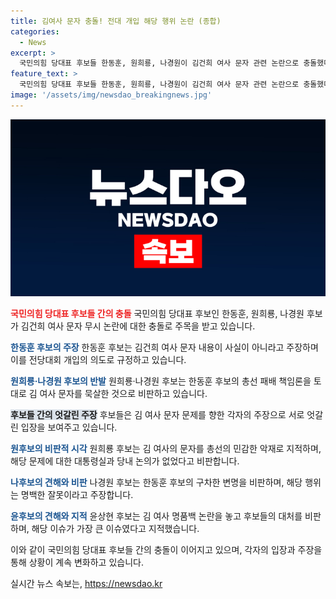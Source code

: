 ```yaml
---
title: 김여사 문자 충돌! 전대 개입 해당 행위 논란 (종합)
categories:
  - News
excerpt: >
  국민의힘 당대표 후보들 한동훈, 원희룡, 나경원이 김건희 여사 문자 관련 논란으로 충돌했다. 한동훈 후보는 문자 내용을 부인하며 총선 패배 책임론을 반박하고, 다른 후보들은 한 후보를 비난했다. 원후보는 대통령실과의 논의 없이 처리한 것을 비판했고, 나후보는 구차한 변명이라고 비난했다. 윤상현 후보는 사과해야 한다고 지적했고, 이날 릴레이 타운홀 미팅에 각 후보들이 참석했다.
feature_text: >
  국민의힘 당대표 후보들 한동훈, 원희룡, 나경원이 김건희 여사 문자 관련 논란으로 충돌했다. 한동훈 후보는 문자 내용을 부인하며 총선 패배 책임론을 반박하고, 다른 후보들은 한 후보를 비난했다. 원후보는 대통령실과의 논의 없이 처리한 것을 비판했고, 나후보는 구차한 변명이라고 비난했다. 윤상현 후보는 사과해야 한다고 지적했고, 이날 릴레이 타운홀 미팅에 각 후보들이 참석했다.
image: '/assets/img/newsdao_breakingnews.jpg'
---
```


<p><img src="/assets/img/newsdao_breakingnews.jpg" alt="bookingtag 속보" /></p>

<p><b><span style="color: #ee2323;">국민의힘 당대표 후보들 간의 충돌</span></b>
국민의힘 당대표 후보인 한동훈, 원희룡, 나경원 후보가 김건희 여사 문자 무시 논란에 대한 충돌로 주목을 받고 있습니다.</p>

<p><b><span style="color: #1a5490;">한동훈 후보의 주장</span></b>
한동훈 후보는 김건희 여사 문자 내용이 사실이 아니라고 주장하며 이를 전당대회 개입의 의도로 규정하고 있습니다.</p>

<p><b><span style="color: #1a5490;">원희룡·나경원 후보의 반발</span></b>
원희룡·나경원 후보는 한동훈 후보의 총선 패배 책임론을 토대로 김 여사 문자를 묵살한 것으로 비판하고 있습니다.</p>

<p><b><span style="background-color: #21538527;">후보들 간의 엇갈린 주장</span></b>
후보들은 김 여사 문자 문제를 향한 각자의 주장으로 서로 엇갈린 입장을 보여주고 있습니다.</p>

<p><b><span style="color: #1a5490;">원후보의 비판적 시각</span></b>
원희룡 후보는 김 여사의 문자를 총선의 민감한 악재로 지적하며, 해당 문제에 대한 대통령실과 당내 논의가 없었다고 비판합니다.</p>

<p><b><span style="color: #1a5490;">나후보의 견해와 비판</span></b>
나경원 후보는 한동훈 후보의 구차한 변명을 비판하며, 해당 행위는 명백한 잘못이라고 주장합니다.</p>

<p><b><span style="color: #1a5490;">윤후보의 견해와 지적</span></b>
윤상현 후보는 김 여사 명품백 논란을 놓고 후보들의 대처를 비판하며, 해당 이슈가 가장 큰 이슈였다고 지적했습니다.</p>

<p>이와 같이 국민의힘 당대표 후보들 간의 충돌이 이어지고 있으며, 각자의 입장과 주장을 통해 상황이 계속 변화하고 있습니다.</p>
실시간 뉴스 속보는, <a href="https://newsdao.kr" rel="dofollow">https://newsdao.kr</a>


